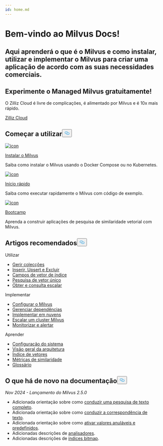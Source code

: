 ```yaml
---
id: home.md
---
```

<div class="doc-h1-wrapper">
<p><h1 class="title">
Bem-vindo ao Milvus Docs!</h1></p>
<p><h2 class="sub-title">
Aqui aprenderá o que é o Milvus e como instalar, utilizar e implementar o Milvus para criar uma aplicação de acordo com as suas necessidades comerciais.</h2></p>
</div>
<div class="doc-home-promotion-wrapper">
  <div class="promotion-content">
    <h2 class="promotion-title">Experimente o Managed Milvus gratuitamente!</h2>
    <p class="promotion-desc">O Zilliz Cloud é livre de complicações, é alimentado por Milvus e é 10x mais rápido.</p>
  </div>
  <div class="cta-wrapper">
   <a class="cta-global" href="https://cloud.zilliz.com/signup?utm_source=partner&utm_medium=referral&utm_campaign=2025-02-24_doc_home_milvus.io">Zilliz Cloud</a></div>
</div>
<h2 id="Get-Started" class="common-anchor-header">Começar a utilizar<button data-href="#Get-Started" class="anchor-icon" translate="no">
      <svg translate="no"
        aria-hidden="true"
        focusable="false"
        height="20"
        version="1.1"
        viewBox="0 0 16 16"
        width="16"
      >
        <path
          fill="#0092E4"
          fill-rule="evenodd"
          d="M4 9h1v1H4c-1.5 0-3-1.69-3-3.5S2.55 3 4 3h4c1.45 0 3 1.69 3 3.5 0 1.41-.91 2.72-2 3.25V8.59c.58-.45 1-1.27 1-2.09C10 5.22 8.98 4 8 4H4c-.98 0-2 1.22-2 2.5S3 9 4 9zm9-3h-1v1h1c1 0 2 1.22 2 2.5S13.98 12 13 12H9c-.98 0-2-1.22-2-2.5 0-.83.42-1.64 1-2.09V6.25c-1.09.53-2 1.84-2 3.25C6 11.31 7.55 13 9 13h4c1.45 0 3-1.69 3-3.5S14.5 6 13 6z"
        ></path>
      </svg>
    </button></h2><div class="card-wrapper">
<div class="start_card_container">
  
   <a href="/docs/pt/install_standalone-docker.md"> <img translate="no" src="/docs/v2.6.x/assets/home_install.svg" alt="icon" />
   </a> <a href="/docs/pt/install_standalone-docker.md"> <p class="link-btn">Instalar o Milvus</p> </a><p>Saiba como instalar o Milvus usando o Docker Compose ou no Kubernetes.</p>
</div>
<div class="start_card_container">
  
   <a href="/docs/pt/quickstart.md"> <img translate="no" src="/docs/v2.6.x/assets/home_quick_start.svg" alt="icon" />
   </a> <a href="/docs/pt/quickstart.md"> <p class="link-btn">Início rápido</p> </a><p>Saiba como executar rapidamente o Milvus com código de exemplo.</p>
</div>
<div class="start_card_container">
  
   <a href="/bootcamp"> <img translate="no" src="/docs/v2.6.x/assets/home_bootcamp.svg" alt="icon" />
   </a> <a href="/bootcamp"> <p class="link-btn">Bootcamp</p> </a><p>
  Aprenda a construir aplicações de pesquisa de similaridade vetorial com Milvus.  </p>
</div>
</div>
<h2 id="Recommended-articles" class="common-anchor-header">Artigos recomendados<button data-href="#Recommended-articles" class="anchor-icon" translate="no">
      <svg translate="no"
        aria-hidden="true"
        focusable="false"
        height="20"
        version="1.1"
        viewBox="0 0 16 16"
        width="16"
      >
        <path
          fill="#0092E4"
          fill-rule="evenodd"
          d="M4 9h1v1H4c-1.5 0-3-1.69-3-3.5S2.55 3 4 3h4c1.45 0 3 1.69 3 3.5 0 1.41-.91 2.72-2 3.25V8.59c.58-.45 1-1.27 1-2.09C10 5.22 8.98 4 8 4H4c-.98 0-2 1.22-2 2.5S3 9 4 9zm9-3h-1v1h1c1 0 2 1.22 2 2.5S13.98 12 13 12H9c-.98 0-2-1.22-2-2.5 0-.83.42-1.64 1-2.09V6.25c-1.09.53-2 1.84-2 3.25C6 11.31 7.55 13 9 13h4c1.45 0 3-1.69 3-3.5S14.5 6 13 6z"
        ></path>
      </svg>
    </button></h2><div class="doc-home-recommend-section">
<div class="recomment-item">
  <p>Utilizar</p>
<ul>
<li><a href="/docs/pt/manage-collections.md">Gerir colecções</a></li>
<li><a href="/docs/pt/insert-update-delete.md">Inserir, Upsert e Excluir</a></li>
<li><a href="/docs/pt/index-vector-fields.md">Campos de vetor de índice</a></li>
<li><a href="/docs/pt/single-vector-search.md">Pesquisa de vetor único</a></li>
<li><a href="/docs/pt/get-and-scalar-query.md">Obter e consulta escalar</a></li>
</ul>
</div>
<div class="recomment-item">
  <p>Implementar</p>
<ul>
<li><a href="/docs/pt/configure-docker.md">Configurar o Milvus</a></li>
<li><a href="/docs/pt/deploy_s3.md">Gerenciar dependências</a></li>
<li><a href="/docs/pt/eks.md">Implementar em nuvens</a></li>
<li><a href="/docs/pt/scaleout.md">Escalar um cluster Milvus</a></li>
<li><a href="/docs/pt/monitor_overview.md">Monitorizar e alertar</a></li>
</ul>
</div>
<div class="recomment-item">
  <p>Aprender</p>
<ul>
<li><a href="/docs/pt/system_configuration.md">Configuração do sistema</a></li>
<li><a href="/docs/pt/architecture_overview.md">Visão geral da arquitetura</a></li>
<li><a href="/docs/pt/index.md">Índice de vetores</a></li>
<li><a href="/docs/pt/metric.md">Métricas de similaridade</a></li>
<li><a href="/docs/pt/glossary.md">Glossário</a></li>
</ul>
</div>
</div>
<div class="doc-home-what-is-new">
<h2 id="Whats-new-in-docs" class="common-anchor-header">O que há de novo na documentação<button data-href="#Whats-new-in-docs" class="anchor-icon" translate="no">
      <svg translate="no"
        aria-hidden="true"
        focusable="false"
        height="20"
        version="1.1"
        viewBox="0 0 16 16"
        width="16"
      >
        <path
          fill="#0092E4"
          fill-rule="evenodd"
          d="M4 9h1v1H4c-1.5 0-3-1.69-3-3.5S2.55 3 4 3h4c1.45 0 3 1.69 3 3.5 0 1.41-.91 2.72-2 3.25V8.59c.58-.45 1-1.27 1-2.09C10 5.22 8.98 4 8 4H4c-.98 0-2 1.22-2 2.5S3 9 4 9zm9-3h-1v1h1c1 0 2 1.22 2 2.5S13.98 12 13 12H9c-.98 0-2-1.22-2-2.5 0-.83.42-1.64 1-2.09V6.25c-1.09.53-2 1.84-2 3.25C6 11.31 7.55 13 9 13h4c1.45 0 3-1.69 3-3.5S14.5 6 13 6z"
        ></path>
      </svg>
    </button></h2><p><em>Nov 2024 - Lançamento do Milvus 2.5.0</em></p>
<ul>
<li>Adicionada orientação sobre como <a href="/docs/pt/full-text-search.md">conduzir uma pesquisa de texto completo</a>.</li>
<li>Adicionada orientação sobre como <a href="/docs/pt/keyword-match.md">conduzir a correspondência de texto</a>.</li>
<li>Adicionada orientação sobre como <a href="/docs/pt/nullable-and-default.md">ativar valores anuláveis e predefinidos</a>.</li>
<li>Adicionadas descrições de <a href="/docs/pt/analyzer-overview.md">analisadores</a>.</li>
<li>Adicionadas descrições de <a href="/docs/pt/bitmap.md">índices bitmap</a>.</li>
</ul>
</div>
